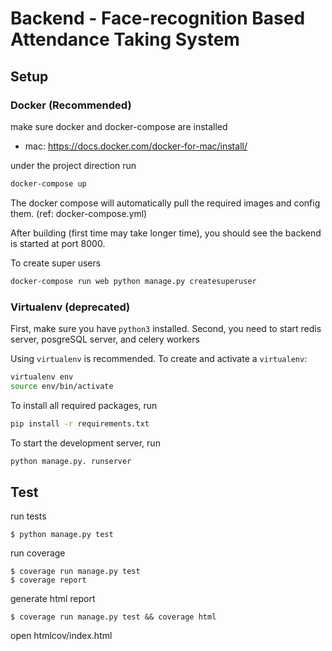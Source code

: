 # Backend - Face-recognition Based Attendance Taking System

## Setup

### Docker (Recommended)

make sure docker and docker-compose are installed

- mac: https://docs.docker.com/docker-for-mac/install/

under the project direction run

```sh
docker-compose up
```

The docker compose will automatically pull the required images and config them. (ref: docker-compose.yml)

After building (first time may take longer time),
you should see the backend is started at port 8000.

To create super users

```bash
docker-compose run web python manage.py createsuperuser
```

### Virtualenv (deprecated)

First, make sure you have `python3` installed.
Second, you need to start redis server, posgreSQL server, and celery workers

Using `virtualenv` is recommended. To create and activate a `virtualenv`:

```sh
virtualenv env
source env/bin/activate
```

To install all required packages, run

```sh
pip install -r requirements.txt
```

To start the development server, run

```sh
python manage.py. runserver
```

## Test

run tests

```
$ python manage.py test
```

run coverage

```
$ coverage run manage.py test
$ coverage report
```

generate html report

```
$ coverage run manage.py test && coverage html
```

open htmlcov/index.html
